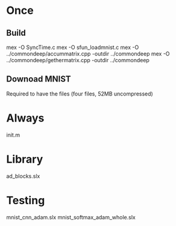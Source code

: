 
# Once

## Build

mex -O SyncTime.c
mex -O sfun_loadmnist.c
mex -O ../commondeep/accummatrix.cpp -outdir ../commondeep
mex -O ../commondeep/gethermatrix.cpp -outdir ../commondeep

## Downoad MNIST

Required to have the files (four files, 52MB uncompressed)

# Always

init.m

# Library

ad_blocks.slx

# Testing

mnist_cnn_adam.slx
mnist_softmax_adam_whole.slx



